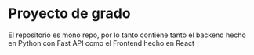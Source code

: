 # Proyecto de grado

El repositorio es mono repo, por lo tanto contiene tanto el backend hecho en Python con Fast API  como el Frontend hecho en React
